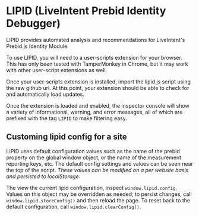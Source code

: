 # LIPID (LiveIntent Prebid Identity Debugger)
LIPID provides automated analysis and recommendations for LiveIntent's Prebid.js Identity Module.

To use LIPID, you will need to a user-scripts extension for your browser. This has only been tested with TamperMonkey in Chrome, but it may work with other user-script extensions as well.

Once your user-scripts extension is installed, import the lipid.js script using the raw github url. At this point, your extension should be able to check for and automatically load updates. 

Once the extension is loaded and enabled, the inspector console will show a variety of informational, warning, and error messages, all of which are prefixed with the tag `LIPID` to make filtering easy.

## Customing lipid config for a site
LIPID uses default configuration values such as the name of the prebid property on the global window object, or the name of the measurement reporting keys, etc. The default config settings and values can be seen near the top of the script. *These values can be modified on a per website basis and persisted to localStorage.*

The view the current lipid configuration, inspect `window.lipid.config`. Values on this object may be overridden as needed; to persist changes, call `window.lipid.storeConfig()` and then reload the page. To reset back to the default configuration, call `window.lipid.clearConfig()`.
